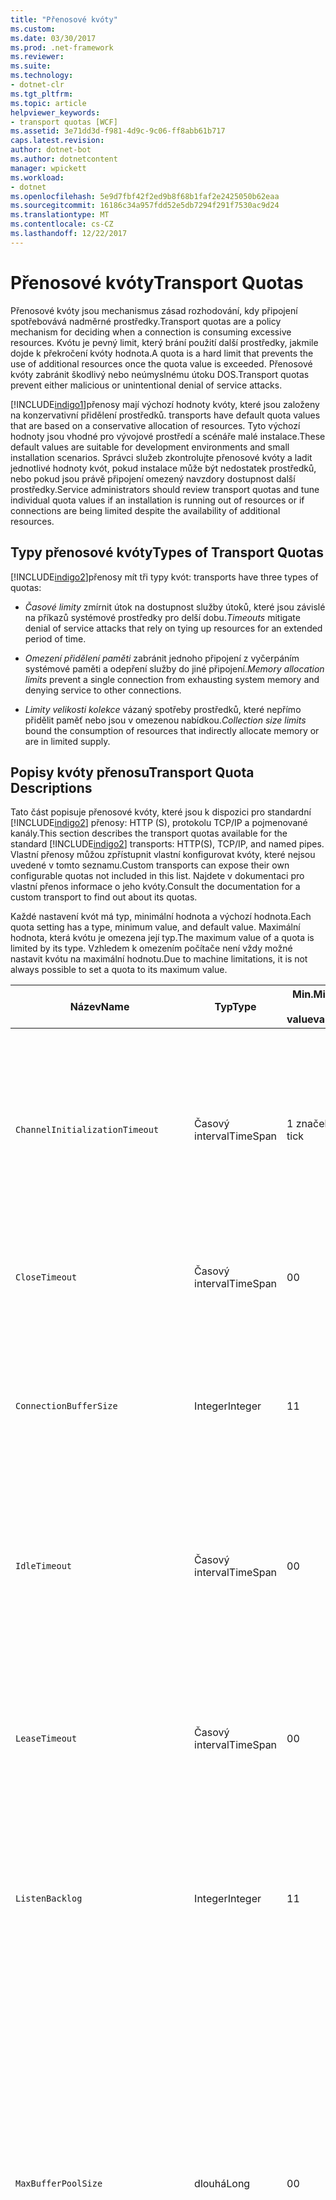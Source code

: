 ```yaml
---
title: "Přenosové kvóty"
ms.custom: 
ms.date: 03/30/2017
ms.prod: .net-framework
ms.reviewer: 
ms.suite: 
ms.technology:
- dotnet-clr
ms.tgt_pltfrm: 
ms.topic: article
helpviewer_keywords:
- transport quotas [WCF]
ms.assetid: 3e71dd3d-f981-4d9c-9c06-ff8abb61b717
caps.latest.revision: 
author: dotnet-bot
ms.author: dotnetcontent
manager: wpickett
ms.workload:
- dotnet
ms.openlocfilehash: 5e9d7fbf42f2ed9b8f68b1faf2e2425050b62eaa
ms.sourcegitcommit: 16186c34a957fdd52e5db7294f291f7530ac9d24
ms.translationtype: MT
ms.contentlocale: cs-CZ
ms.lasthandoff: 12/22/2017
---
```

# <a name="transport-quotas"></a><span data-ttu-id="e7e9e-102">Přenosové kvóty</span><span class="sxs-lookup"><span data-stu-id="e7e9e-102">Transport Quotas</span></span>
<span data-ttu-id="e7e9e-103">Přenosové kvóty jsou mechanismus zásad rozhodování, kdy připojení spotřebovává nadměrné prostředky.</span><span class="sxs-lookup"><span data-stu-id="e7e9e-103">Transport quotas are a policy mechanism for deciding when a connection is consuming excessive resources.</span></span> <span data-ttu-id="e7e9e-104">Kvótu je pevný limit, který brání použití další prostředky, jakmile dojde k překročení kvóty hodnota.</span><span class="sxs-lookup"><span data-stu-id="e7e9e-104">A quota is a hard limit that prevents the use of additional resources once the quota value is exceeded.</span></span> <span data-ttu-id="e7e9e-105">Přenosové kvóty zabránit škodlivý nebo neúmyslnému útoku DOS.</span><span class="sxs-lookup"><span data-stu-id="e7e9e-105">Transport quotas prevent either malicious or unintentional denial of service attacks.</span></span>  
  
 [!INCLUDE[indigo1](../../../../includes/indigo1-md.md)]<span data-ttu-id="e7e9e-106">přenosy mají výchozí hodnoty kvóty, které jsou založeny na konzervativní přidělení prostředků.</span><span class="sxs-lookup"><span data-stu-id="e7e9e-106"> transports have default quota values that are based on a conservative allocation of resources.</span></span> <span data-ttu-id="e7e9e-107">Tyto výchozí hodnoty jsou vhodné pro vývojové prostředí a scénáře malé instalace.</span><span class="sxs-lookup"><span data-stu-id="e7e9e-107">These default values are suitable for development environments and small installation scenarios.</span></span> <span data-ttu-id="e7e9e-108">Správci služeb zkontrolujte přenosové kvóty a ladit jednotlivé hodnoty kvót, pokud instalace může být nedostatek prostředků, nebo pokud jsou právě připojení omezený navzdory dostupnost další prostředky.</span><span class="sxs-lookup"><span data-stu-id="e7e9e-108">Service administrators should review transport quotas and tune individual quota values if an installation is running out of resources or if connections are being limited despite the availability of additional resources.</span></span>  
  
## <a name="types-of-transport-quotas"></a><span data-ttu-id="e7e9e-109">Typy přenosové kvóty</span><span class="sxs-lookup"><span data-stu-id="e7e9e-109">Types of Transport Quotas</span></span>  
 [!INCLUDE[indigo2](../../../../includes/indigo2-md.md)]<span data-ttu-id="e7e9e-110">přenosy mít tři typy kvót:</span><span class="sxs-lookup"><span data-stu-id="e7e9e-110"> transports have three types of quotas:</span></span>  
  
-   <span data-ttu-id="e7e9e-111">*Časové limity* zmírnit útok na dostupnost služby útoků, které jsou závislé na příkazů systémové prostředky pro delší dobu.</span><span class="sxs-lookup"><span data-stu-id="e7e9e-111">*Timeouts* mitigate denial of service attacks that rely on tying up resources for an extended period of time.</span></span>  
  
-   <span data-ttu-id="e7e9e-112">*Omezení přidělení paměti* zabránit jednoho připojení z vyčerpáním systémové paměti a odepření služby do jiné připojení.</span><span class="sxs-lookup"><span data-stu-id="e7e9e-112">*Memory allocation limits* prevent a single connection from exhausting system memory and denying service to other connections.</span></span>  
  
-   <span data-ttu-id="e7e9e-113">*Limity velikosti kolekce* vázaný spotřeby prostředků, které nepřímo přidělit paměť nebo jsou v omezenou nabídkou.</span><span class="sxs-lookup"><span data-stu-id="e7e9e-113">*Collection size limits* bound the consumption of resources that indirectly allocate memory or are in limited supply.</span></span>  
  
## <a name="transport-quota-descriptions"></a><span data-ttu-id="e7e9e-114">Popisy kvóty přenosu</span><span class="sxs-lookup"><span data-stu-id="e7e9e-114">Transport Quota Descriptions</span></span>  
 <span data-ttu-id="e7e9e-115">Tato část popisuje přenosové kvóty, které jsou k dispozici pro standardní [!INCLUDE[indigo2](../../../../includes/indigo2-md.md)] přenosy: HTTP (S), protokolu TCP/IP a pojmenované kanály.</span><span class="sxs-lookup"><span data-stu-id="e7e9e-115">This section describes the transport quotas available for the standard [!INCLUDE[indigo2](../../../../includes/indigo2-md.md)] transports: HTTP(S), TCP/IP, and named pipes.</span></span> <span data-ttu-id="e7e9e-116">Vlastní přenosy můžou zpřístupnit vlastní konfigurovat kvóty, které nejsou uvedené v tomto seznamu.</span><span class="sxs-lookup"><span data-stu-id="e7e9e-116">Custom transports can expose their own configurable quotas not included in this list.</span></span> <span data-ttu-id="e7e9e-117">Najdete v dokumentaci pro vlastní přenos informace o jeho kvóty.</span><span class="sxs-lookup"><span data-stu-id="e7e9e-117">Consult the documentation for a custom transport to find out about its quotas.</span></span>  
  
 <span data-ttu-id="e7e9e-118">Každé nastavení kvót má typ, minimální hodnota a výchozí hodnota.</span><span class="sxs-lookup"><span data-stu-id="e7e9e-118">Each quota setting has a type, minimum value, and default value.</span></span> <span data-ttu-id="e7e9e-119">Maximální hodnota, která kvótu je omezena její typ.</span><span class="sxs-lookup"><span data-stu-id="e7e9e-119">The maximum value of a quota is limited by its type.</span></span> <span data-ttu-id="e7e9e-120">Vzhledem k omezením počítače není vždy možné nastavit kvótu na maximální hodnotu.</span><span class="sxs-lookup"><span data-stu-id="e7e9e-120">Due to machine limitations, it is not always possible to set a quota to its maximum value.</span></span>  
  
|<span data-ttu-id="e7e9e-121">Název</span><span class="sxs-lookup"><span data-stu-id="e7e9e-121">Name</span></span>|<span data-ttu-id="e7e9e-122">Typ</span><span class="sxs-lookup"><span data-stu-id="e7e9e-122">Type</span></span>|<span data-ttu-id="e7e9e-123">Min.</span><span class="sxs-lookup"><span data-stu-id="e7e9e-123">Min.</span></span><br /><br /> <span data-ttu-id="e7e9e-124">value</span><span class="sxs-lookup"><span data-stu-id="e7e9e-124">value</span></span>|<span data-ttu-id="e7e9e-125">Výchozí</span><span class="sxs-lookup"><span data-stu-id="e7e9e-125">Default</span></span><br /><br /> <span data-ttu-id="e7e9e-126">value</span><span class="sxs-lookup"><span data-stu-id="e7e9e-126">value</span></span>|<span data-ttu-id="e7e9e-127">Popis</span><span class="sxs-lookup"><span data-stu-id="e7e9e-127">Description</span></span>|  
|----------|----------|--------------------|-----------------------|-----------------|  
|`ChannelInitializationTimeout`|<span data-ttu-id="e7e9e-128">Časový interval</span><span class="sxs-lookup"><span data-stu-id="e7e9e-128">TimeSpan</span></span>|<span data-ttu-id="e7e9e-129">1 značek</span><span class="sxs-lookup"><span data-stu-id="e7e9e-129">1 tick</span></span>|<span data-ttu-id="e7e9e-130">5 s</span><span class="sxs-lookup"><span data-stu-id="e7e9e-130">5 sec</span></span>|<span data-ttu-id="e7e9e-131">Maximální doba čekání na připojení k odeslání preambule během počáteční čtení.</span><span class="sxs-lookup"><span data-stu-id="e7e9e-131">Maximum time to wait for a connection to send the preamble during the initial read.</span></span> <span data-ttu-id="e7e9e-132">Tato data byl přijat, než dojde k ověřování.</span><span class="sxs-lookup"><span data-stu-id="e7e9e-132">This data is received before authentication occurs.</span></span> <span data-ttu-id="e7e9e-133">Toto nastavení je obvykle mnohem menší, než `ReceiveTimeout` hodnota kvóty.</span><span class="sxs-lookup"><span data-stu-id="e7e9e-133">This setting is generally much smaller than the `ReceiveTimeout` quota value.</span></span>|  
|`CloseTimeout`|<span data-ttu-id="e7e9e-134">Časový interval</span><span class="sxs-lookup"><span data-stu-id="e7e9e-134">TimeSpan</span></span>|<span data-ttu-id="e7e9e-135">0</span><span class="sxs-lookup"><span data-stu-id="e7e9e-135">0</span></span>|<span data-ttu-id="e7e9e-136">1 min</span><span class="sxs-lookup"><span data-stu-id="e7e9e-136">1 min</span></span>|<span data-ttu-id="e7e9e-137">Maximální doba čekání na připojení k zavřete před přenos vyvolá výjimku.</span><span class="sxs-lookup"><span data-stu-id="e7e9e-137">Maximum time to wait for a connection to close before the transport raises an exception.</span></span>|  
|`ConnectionBufferSize`|<span data-ttu-id="e7e9e-138">Integer</span><span class="sxs-lookup"><span data-stu-id="e7e9e-138">Integer</span></span>|<span data-ttu-id="e7e9e-139">1</span><span class="sxs-lookup"><span data-stu-id="e7e9e-139">1</span></span>|<span data-ttu-id="e7e9e-140">8 KB</span><span class="sxs-lookup"><span data-stu-id="e7e9e-140">8 KB</span></span>|<span data-ttu-id="e7e9e-141">Velikost v bajtech odesílání a příjmu vyrovnávací paměti základní přenosu.</span><span class="sxs-lookup"><span data-stu-id="e7e9e-141">Size, in bytes, of the transmit and receive buffers of the underlying transport.</span></span> <span data-ttu-id="e7e9e-142">Zvýšení velikosti vyrovnávací paměti může zvýšit propustnost při odesílání zpráv velké.</span><span class="sxs-lookup"><span data-stu-id="e7e9e-142">Increasing the buffer size can improve throughput when sending large messages.</span></span>|  
|`IdleTimeout`|<span data-ttu-id="e7e9e-143">Časový interval</span><span class="sxs-lookup"><span data-stu-id="e7e9e-143">TimeSpan</span></span>|<span data-ttu-id="e7e9e-144">0</span><span class="sxs-lookup"><span data-stu-id="e7e9e-144">0</span></span>|<span data-ttu-id="e7e9e-145">2 min.</span><span class="sxs-lookup"><span data-stu-id="e7e9e-145">2 min</span></span>|<span data-ttu-id="e7e9e-146">Maximální doba ve fondu připojení zůstat v nečinnosti před dochází k uzavření.</span><span class="sxs-lookup"><span data-stu-id="e7e9e-146">Maximum time a pooled connection can remain idle before being closed.</span></span><br /><br /> <span data-ttu-id="e7e9e-147">Toto nastavení platí pouze pro ve fondu připojení.</span><span class="sxs-lookup"><span data-stu-id="e7e9e-147">This setting only applies to pooled connections.</span></span>|  
|`LeaseTimeout`|<span data-ttu-id="e7e9e-148">Časový interval</span><span class="sxs-lookup"><span data-stu-id="e7e9e-148">TimeSpan</span></span>|<span data-ttu-id="e7e9e-149">0</span><span class="sxs-lookup"><span data-stu-id="e7e9e-149">0</span></span>|<span data-ttu-id="e7e9e-150">5 minut</span><span class="sxs-lookup"><span data-stu-id="e7e9e-150">5 min</span></span>|<span data-ttu-id="e7e9e-151">Maximální doba života aktivního připojení ve fondu.</span><span class="sxs-lookup"><span data-stu-id="e7e9e-151">Maximum lifetime of an active pooled connection.</span></span> <span data-ttu-id="e7e9e-152">Po uplynutí určité doby, připojení zavře, jakmile je servis aktuální požadavek.</span><span class="sxs-lookup"><span data-stu-id="e7e9e-152">After the specified time elapses, the connection closes once the current request is serviced.</span></span><br /><br /> <span data-ttu-id="e7e9e-153">Toto nastavení platí pouze pro ve fondu připojení.</span><span class="sxs-lookup"><span data-stu-id="e7e9e-153">This setting only applies to pooled connections.</span></span>|  
|`ListenBacklog`|<span data-ttu-id="e7e9e-154">Integer</span><span class="sxs-lookup"><span data-stu-id="e7e9e-154">Integer</span></span>|<span data-ttu-id="e7e9e-155">1</span><span class="sxs-lookup"><span data-stu-id="e7e9e-155">1</span></span>|<span data-ttu-id="e7e9e-156">10</span><span class="sxs-lookup"><span data-stu-id="e7e9e-156">10</span></span>|<span data-ttu-id="e7e9e-157">Maximální počet připojení, která může mít unserviced naslouchací proces před další připojení do tohoto koncového bodu je odepřen.</span><span class="sxs-lookup"><span data-stu-id="e7e9e-157">Maximum number of connections that the listener can have unserviced before additional connections to that endpoint are denied.</span></span>|  
|`MaxBufferPoolSize`|<span data-ttu-id="e7e9e-158">dlouhá</span><span class="sxs-lookup"><span data-stu-id="e7e9e-158">Long</span></span>|<span data-ttu-id="e7e9e-159">0</span><span class="sxs-lookup"><span data-stu-id="e7e9e-159">0</span></span>|<span data-ttu-id="e7e9e-160">512 KB</span><span class="sxs-lookup"><span data-stu-id="e7e9e-160">512 KB</span></span>|<span data-ttu-id="e7e9e-161">Maximální velikost paměti v bajtech, které přenos věnoval sdružování opakovaně použitelné zpráva vyrovnávací paměti.</span><span class="sxs-lookup"><span data-stu-id="e7e9e-161">Maximum memory, in bytes, that the transport devotes to pooling reusable message buffers.</span></span> <span data-ttu-id="e7e9e-162">Když fondu nelze zadat zprávu vyrovnávací paměť, vyrovnávací paměť nového je přidělen pro dočasné použití.</span><span class="sxs-lookup"><span data-stu-id="e7e9e-162">When the pool cannot supply a message buffer, a new buffer is allocated for temporary use.</span></span><br /><br /> <span data-ttu-id="e7e9e-163">Instalace vytvořit mnoho objektů factory kanálu nebo naslouchací procesy, které můžete přidělit velké množství paměti pro fondy vyrovnávací paměti.</span><span class="sxs-lookup"><span data-stu-id="e7e9e-163">Installations that create many channel factories or listeners can allocate large amounts of memory for buffer pools.</span></span> <span data-ttu-id="e7e9e-164">Zmenšení velikosti této vyrovnávací paměti může výrazně snížit využití paměti v tomto scénáři.</span><span class="sxs-lookup"><span data-stu-id="e7e9e-164">Reducing this buffer size can greatly reduce memory usage in this scenario.</span></span>|  
|`MaxBufferSize`|<span data-ttu-id="e7e9e-165">Integer</span><span class="sxs-lookup"><span data-stu-id="e7e9e-165">Integer</span></span>|<span data-ttu-id="e7e9e-166">1</span><span class="sxs-lookup"><span data-stu-id="e7e9e-166">1</span></span>|<span data-ttu-id="e7e9e-167">64 KB</span><span class="sxs-lookup"><span data-stu-id="e7e9e-167">64 KB</span></span>|<span data-ttu-id="e7e9e-168">Maximální velikost v bajtech vyrovnávací paměť pro datový proud.</span><span class="sxs-lookup"><span data-stu-id="e7e9e-168">Maximum size, in bytes, of a buffer used for streaming data.</span></span> <span data-ttu-id="e7e9e-169">Pokud není nastavena tato kvóta přenosu, nebo není přenosu pomocí vysílání datového proudu, pak hodnota kvóty je stejný jako menší z `MaxReceivedMessageSize` hodnota kvóty a <xref:System.Int32.MaxValue>.</span><span class="sxs-lookup"><span data-stu-id="e7e9e-169">If this transport quota is not set, or the transport is not using streaming, then the quota value is the same as the smaller of the `MaxReceivedMessageSize` quota value and <xref:System.Int32.MaxValue>.</span></span>|  
|`MaxOutboundConnectionsPerEndpoint`|<span data-ttu-id="e7e9e-170">Integer</span><span class="sxs-lookup"><span data-stu-id="e7e9e-170">Integer</span></span>|<span data-ttu-id="e7e9e-171">1</span><span class="sxs-lookup"><span data-stu-id="e7e9e-171">1</span></span>|<span data-ttu-id="e7e9e-172">10</span><span class="sxs-lookup"><span data-stu-id="e7e9e-172">10</span></span>|<span data-ttu-id="e7e9e-173">Maximální počet odchozí připojení, které může být spojeno s konkrétní koncový bod.</span><span class="sxs-lookup"><span data-stu-id="e7e9e-173">Maximum number of outgoing connections that can be associated with a particular endpoint.</span></span><br /><br /> <span data-ttu-id="e7e9e-174">Toto nastavení platí pouze pro ve fondu připojení.</span><span class="sxs-lookup"><span data-stu-id="e7e9e-174">This setting only applies to pooled connections.</span></span>|  
|`MaxOutputDelay`|<span data-ttu-id="e7e9e-175">Časový interval</span><span class="sxs-lookup"><span data-stu-id="e7e9e-175">TimeSpan</span></span>|<span data-ttu-id="e7e9e-176">0</span><span class="sxs-lookup"><span data-stu-id="e7e9e-176">0</span></span>|<span data-ttu-id="e7e9e-177">200 ms</span><span class="sxs-lookup"><span data-stu-id="e7e9e-177">200 ms</span></span>|<span data-ttu-id="e7e9e-178">Maximální doba čekání po operaci odeslání pro dávkování další zprávy v rámci jedné operace.</span><span class="sxs-lookup"><span data-stu-id="e7e9e-178">Maximum time to wait after a send operation for batching additional messages in a single operation.</span></span> <span data-ttu-id="e7e9e-179">Zprávy jsou odesílány dříve, pokud vyrovnávací paměť základní přenos plný.</span><span class="sxs-lookup"><span data-stu-id="e7e9e-179">Messages are sent earlier if the buffer of the underlying transport becomes full.</span></span> <span data-ttu-id="e7e9e-180">Doba zpoždění neprovádí vynulování odesláním další zprávy.</span><span class="sxs-lookup"><span data-stu-id="e7e9e-180">Sending additional messages does not reset the delay period.</span></span>|  
|`MaxPendingAccepts`|<span data-ttu-id="e7e9e-181">Integer</span><span class="sxs-lookup"><span data-stu-id="e7e9e-181">Integer</span></span>|<span data-ttu-id="e7e9e-182">1</span><span class="sxs-lookup"><span data-stu-id="e7e9e-182">1</span></span>|<span data-ttu-id="e7e9e-183">1</span><span class="sxs-lookup"><span data-stu-id="e7e9e-183">1</span></span>|<span data-ttu-id="e7e9e-184">Maximální počet přijme pro kanály, naslouchací proces můžou mít čekání.</span><span class="sxs-lookup"><span data-stu-id="e7e9e-184">Maximum number of accepts for channels that the listener can have waiting.</span></span><br /><br /> <span data-ttu-id="e7e9e-185">Je interval mezi dokončení přijmout a nové spuštění přijmout.</span><span class="sxs-lookup"><span data-stu-id="e7e9e-185">There is an interval of time between the accept completing and a new accept starting.</span></span> <span data-ttu-id="e7e9e-186">Zvýšit velikost této kolekce můžete zabránit klienti, kteří připojují během tohoto intervalu z probíhá vyřazování.</span><span class="sxs-lookup"><span data-stu-id="e7e9e-186">Increasing this collection size can prevent clients that connect during this interval from being dropped.</span></span>|  
|`MaxPendingConnections`|<span data-ttu-id="e7e9e-187">Integer</span><span class="sxs-lookup"><span data-stu-id="e7e9e-187">Integer</span></span>|<span data-ttu-id="e7e9e-188">1</span><span class="sxs-lookup"><span data-stu-id="e7e9e-188">1</span></span>|<span data-ttu-id="e7e9e-189">10</span><span class="sxs-lookup"><span data-stu-id="e7e9e-189">10</span></span>|<span data-ttu-id="e7e9e-190">Maximální počet připojení, která naslouchací proces může mít čeká se na aplikace akceptovat.</span><span class="sxs-lookup"><span data-stu-id="e7e9e-190">Maximum number of connections that the listener can have waiting to be accepted by the application.</span></span> <span data-ttu-id="e7e9e-191">Při překročení této hodnoty kvóty na nový příchozí připojení zahozených místo čekání na přijmout.</span><span class="sxs-lookup"><span data-stu-id="e7e9e-191">When this quota value is exceeded, new incoming connections are dropped rather than waiting to be accepted.</span></span><br /><br /> <span data-ttu-id="e7e9e-192">Funkce připojení jako zabezpečení zpráv může způsobit klienta otevřít víc než jedno připojení.</span><span class="sxs-lookup"><span data-stu-id="e7e9e-192">Connection features such as message security can cause a client to open more than one connection.</span></span> <span data-ttu-id="e7e9e-193">Správci služeb by měl účet pro tyto další připojení při nastavování této hodnoty kvóty.</span><span class="sxs-lookup"><span data-stu-id="e7e9e-193">Service administrators should account for these additional connections when setting this quota value.</span></span>|  
|`MaxReceivedMessageSize`|<span data-ttu-id="e7e9e-194">dlouhá</span><span class="sxs-lookup"><span data-stu-id="e7e9e-194">Long</span></span>|<span data-ttu-id="e7e9e-195">1</span><span class="sxs-lookup"><span data-stu-id="e7e9e-195">1</span></span>|<span data-ttu-id="e7e9e-196">64 KB</span><span class="sxs-lookup"><span data-stu-id="e7e9e-196">64 KB</span></span>|<span data-ttu-id="e7e9e-197">Maximální velikost v bajtech přijaté zprávy, včetně hlavičky, než se přenos vyvolá výjimku.</span><span class="sxs-lookup"><span data-stu-id="e7e9e-197">Maximum size, in bytes, of a received message, including headers, before the transport raises an exception.</span></span>|  
|`OpenTimeout`|<span data-ttu-id="e7e9e-198">Časový interval</span><span class="sxs-lookup"><span data-stu-id="e7e9e-198">TimeSpan</span></span>|<span data-ttu-id="e7e9e-199">0</span><span class="sxs-lookup"><span data-stu-id="e7e9e-199">0</span></span>|<span data-ttu-id="e7e9e-200">1 min</span><span class="sxs-lookup"><span data-stu-id="e7e9e-200">1 min</span></span>|<span data-ttu-id="e7e9e-201">Maximální doba čekání připojení lze navázat před přenos vyvolá výjimku.</span><span class="sxs-lookup"><span data-stu-id="e7e9e-201">Maximum time to wait for a connection to be established before the transport raises an exception.</span></span>|  
|`ReceiveTimeout`|<span data-ttu-id="e7e9e-202">Časový interval</span><span class="sxs-lookup"><span data-stu-id="e7e9e-202">TimeSpan</span></span>|<span data-ttu-id="e7e9e-203">0</span><span class="sxs-lookup"><span data-stu-id="e7e9e-203">0</span></span>|<span data-ttu-id="e7e9e-204">10 min.</span><span class="sxs-lookup"><span data-stu-id="e7e9e-204">10 min</span></span>|<span data-ttu-id="e7e9e-205">Maximální doba čekání na dokončení před přenos čtení operace vyvolá výjimku.</span><span class="sxs-lookup"><span data-stu-id="e7e9e-205">Maximum time to wait for a read operation to complete before the transport raises an exception.</span></span>|  
|`SendTimeout`|<span data-ttu-id="e7e9e-206">Časový interval</span><span class="sxs-lookup"><span data-stu-id="e7e9e-206">Timespan</span></span>|<span data-ttu-id="e7e9e-207">0</span><span class="sxs-lookup"><span data-stu-id="e7e9e-207">0</span></span>|<span data-ttu-id="e7e9e-208">1 min</span><span class="sxs-lookup"><span data-stu-id="e7e9e-208">1 min</span></span>|<span data-ttu-id="e7e9e-209">Maximální doba čekání na dokončení před přenos operace zápisu vyvolá výjimku.</span><span class="sxs-lookup"><span data-stu-id="e7e9e-209">Maximum time to wait for a write operation to complete before the transport raises an exception.</span></span>|  
  
 <span data-ttu-id="e7e9e-210">Přenosové kvóty `MaxPendingConnections` a `MaxOutboundConnectionsPerEndpoint` jsou sloučeny do jednoho přenosu kvóty s názvem `MaxConnections` Pokud nastavíte prostřednictvím vazby nebo konfigurace.</span><span class="sxs-lookup"><span data-stu-id="e7e9e-210">The transport quotas `MaxPendingConnections` and `MaxOutboundConnectionsPerEndpoint` are combined into a single transport quota called `MaxConnections` when set through the binding or configuration.</span></span> <span data-ttu-id="e7e9e-211">Pouze prvku vazby umožňuje nastavení tyto hodnoty kvóty jednotlivě.</span><span class="sxs-lookup"><span data-stu-id="e7e9e-211">Only the binding element allows setting these quota values individually.</span></span> <span data-ttu-id="e7e9e-212">`MaxConnections` Kvóty přenosu má stejné minimální a výchozí hodnoty.</span><span class="sxs-lookup"><span data-stu-id="e7e9e-212">The `MaxConnections` transport quota has the same minimum and default values.</span></span>  
  
## <a name="setting-transport-quotas"></a><span data-ttu-id="e7e9e-213">Nastavení přenosové kvóty</span><span class="sxs-lookup"><span data-stu-id="e7e9e-213">Setting Transport Quotas</span></span>  
 <span data-ttu-id="e7e9e-214">Přenosové kvóty se konfigurují pomocí prvku vazby přenosu, přenos vazby, konfigurace aplikace nebo zásad.</span><span class="sxs-lookup"><span data-stu-id="e7e9e-214">Transport quotas are set through the transport binding element, the transport binding, application configuration, or host policy.</span></span> <span data-ttu-id="e7e9e-215">Tento dokument nepopisuje nastavení přenosy prostřednictvím zásad.</span><span class="sxs-lookup"><span data-stu-id="e7e9e-215">This document does not cover setting transports through host policy.</span></span> <span data-ttu-id="e7e9e-216">Naleznete v dokumentaci k základní přenos ke zjištění nastavení zásad kvót hostitele.</span><span class="sxs-lookup"><span data-stu-id="e7e9e-216">Consult the documentation for the underlying transport to discover the settings for host policy quotas.</span></span> <span data-ttu-id="e7e9e-217">[Konfigurace HTTP a HTTPS](../../../../docs/framework/wcf/feature-details/configuring-http-and-https.md) téma popisuje nastavení kvót pro ovladač Http.sys.</span><span class="sxs-lookup"><span data-stu-id="e7e9e-217">The [Configuring HTTP and HTTPS](../../../../docs/framework/wcf/feature-details/configuring-http-and-https.md) topic describes quota settings for the Http.sys driver.</span></span> <span data-ttu-id="e7e9e-218">Vyhledejte další informace o konfiguraci omezení systému Windows na protokolu HTTP, protokolu TCP/IP a pojmenovaný kanál připojení ve znalostní bázi Microsoft Knowledge Base.</span><span class="sxs-lookup"><span data-stu-id="e7e9e-218">Search the Microsoft Knowledge Base for more information about configuring Windows limits on HTTP, TCP/IP, and named pipe connections.</span></span>  
  
 <span data-ttu-id="e7e9e-219">Jiné typy kvót nepřímo týkají přenosy.</span><span class="sxs-lookup"><span data-stu-id="e7e9e-219">Other types of quotas apply indirectly to transports.</span></span> <span data-ttu-id="e7e9e-220">Kodér zpráv, který přenos používá k transformaci zprávu do bajtů může mít svůj vlastní nastavení kvót.</span><span class="sxs-lookup"><span data-stu-id="e7e9e-220">The message encoder that the transport uses to transform a message into bytes can have its own quota settings.</span></span> <span data-ttu-id="e7e9e-221">Ale tyto kvóty jsou nezávislé na typ přenosu, které používá.</span><span class="sxs-lookup"><span data-stu-id="e7e9e-221">However, these quotas are independent of the type of transport being used.</span></span>  
  
### <a name="controlling-transport-quotas-from-the-binding-element"></a><span data-ttu-id="e7e9e-222">Řízení přenosové kvóty z prvku vazby</span><span class="sxs-lookup"><span data-stu-id="e7e9e-222">Controlling Transport Quotas from the Binding Element</span></span>  
 <span data-ttu-id="e7e9e-223">Nastavení přenosové kvóty prostřednictvím prvku vazby nabízí nejvyšší flexibilitu při řízení chování je přenos.</span><span class="sxs-lookup"><span data-stu-id="e7e9e-223">Setting transport quotas through the binding element offers the greatest flexibility in controlling the transport's behavior.</span></span> <span data-ttu-id="e7e9e-224">Výchozí vypršení časových limitů pro zavřít, otevřete, Receive a odešlete operations jsou převzaty z vazby, když je sestavena kanál.</span><span class="sxs-lookup"><span data-stu-id="e7e9e-224">The default timeouts for Close, Open, Receive, and Send operations are taken from the binding when a channel is built.</span></span>  
  
|<span data-ttu-id="e7e9e-225">Název</span><span class="sxs-lookup"><span data-stu-id="e7e9e-225">Name</span></span>|<span data-ttu-id="e7e9e-226">HTTP</span><span class="sxs-lookup"><span data-stu-id="e7e9e-226">HTTP</span></span>|<span data-ttu-id="e7e9e-227">TCP/IP</span><span class="sxs-lookup"><span data-stu-id="e7e9e-227">TCP/IP</span></span>|<span data-ttu-id="e7e9e-228">Pojmenovaný kanál</span><span class="sxs-lookup"><span data-stu-id="e7e9e-228">Named pipe</span></span>|  
|----------|----------|-------------|----------------|  
|`ChannelInitializationTimeout`||<span data-ttu-id="e7e9e-229">X</span><span class="sxs-lookup"><span data-stu-id="e7e9e-229">X</span></span>|<span data-ttu-id="e7e9e-230">X</span><span class="sxs-lookup"><span data-stu-id="e7e9e-230">X</span></span>|  
|`CloseTimeout`||||  
|`ConnectionBufferSize`||<span data-ttu-id="e7e9e-231">X</span><span class="sxs-lookup"><span data-stu-id="e7e9e-231">X</span></span>|<span data-ttu-id="e7e9e-232">X</span><span class="sxs-lookup"><span data-stu-id="e7e9e-232">X</span></span>|  
|`IdleTimeout`||<span data-ttu-id="e7e9e-233">X</span><span class="sxs-lookup"><span data-stu-id="e7e9e-233">X</span></span>|<span data-ttu-id="e7e9e-234">X</span><span class="sxs-lookup"><span data-stu-id="e7e9e-234">X</span></span>|  
|`LeaseTimeout`||<span data-ttu-id="e7e9e-235">X</span><span class="sxs-lookup"><span data-stu-id="e7e9e-235">X</span></span>||  
|`ListenBacklog`||<span data-ttu-id="e7e9e-236">X</span><span class="sxs-lookup"><span data-stu-id="e7e9e-236">X</span></span>||  
|`MaxBufferPoolSize`|<span data-ttu-id="e7e9e-237">X</span><span class="sxs-lookup"><span data-stu-id="e7e9e-237">X</span></span>|<span data-ttu-id="e7e9e-238">X</span><span class="sxs-lookup"><span data-stu-id="e7e9e-238">X</span></span>|<span data-ttu-id="e7e9e-239">X</span><span class="sxs-lookup"><span data-stu-id="e7e9e-239">X</span></span>|  
|`MaxBufferSize`|<span data-ttu-id="e7e9e-240">X</span><span class="sxs-lookup"><span data-stu-id="e7e9e-240">X</span></span>|<span data-ttu-id="e7e9e-241">X</span><span class="sxs-lookup"><span data-stu-id="e7e9e-241">X</span></span>|<span data-ttu-id="e7e9e-242">X</span><span class="sxs-lookup"><span data-stu-id="e7e9e-242">X</span></span>|  
|`MaxOutboundConnectionsPerEndpoint`||<span data-ttu-id="e7e9e-243">X</span><span class="sxs-lookup"><span data-stu-id="e7e9e-243">X</span></span>|<span data-ttu-id="e7e9e-244">X</span><span class="sxs-lookup"><span data-stu-id="e7e9e-244">X</span></span>|  
|`MaxOutputDelay`||<span data-ttu-id="e7e9e-245">X</span><span class="sxs-lookup"><span data-stu-id="e7e9e-245">X</span></span>|<span data-ttu-id="e7e9e-246">X</span><span class="sxs-lookup"><span data-stu-id="e7e9e-246">X</span></span>|  
|`MaxPendingAccepts`||<span data-ttu-id="e7e9e-247">X</span><span class="sxs-lookup"><span data-stu-id="e7e9e-247">X</span></span>|<span data-ttu-id="e7e9e-248">X</span><span class="sxs-lookup"><span data-stu-id="e7e9e-248">X</span></span>|  
|`MaxPendingConnections`||<span data-ttu-id="e7e9e-249">X</span><span class="sxs-lookup"><span data-stu-id="e7e9e-249">X</span></span>|<span data-ttu-id="e7e9e-250">X</span><span class="sxs-lookup"><span data-stu-id="e7e9e-250">X</span></span>|  
|`MaxReceivedMessageSize`|<span data-ttu-id="e7e9e-251">X</span><span class="sxs-lookup"><span data-stu-id="e7e9e-251">X</span></span>|<span data-ttu-id="e7e9e-252">X</span><span class="sxs-lookup"><span data-stu-id="e7e9e-252">X</span></span>|<span data-ttu-id="e7e9e-253">X</span><span class="sxs-lookup"><span data-stu-id="e7e9e-253">X</span></span>|  
|`OpenTimeout`||||  
|`ReceiveTimeout`||||  
|`SendTimeout`||||  
  
### <a name="controlling-transport-quotas-from-the-binding"></a><span data-ttu-id="e7e9e-254">Řízení přenosové kvóty z vazby</span><span class="sxs-lookup"><span data-stu-id="e7e9e-254">Controlling Transport Quotas from the Binding</span></span>  
 <span data-ttu-id="e7e9e-255">Nastavení přenosové kvóty prostřednictvím vazby nabízí zjednodušené sadu kvóty, které se vybírat a přitom dál udělíte přístup k nejběžnější hodnoty kvóty.</span><span class="sxs-lookup"><span data-stu-id="e7e9e-255">Setting transport quotas through the binding offers a simplified set of quotas to choose from while still giving access to the most common quota values.</span></span>  
  
|<span data-ttu-id="e7e9e-256">Název</span><span class="sxs-lookup"><span data-stu-id="e7e9e-256">Name</span></span>|<span data-ttu-id="e7e9e-257">HTTP</span><span class="sxs-lookup"><span data-stu-id="e7e9e-257">HTTP</span></span>|<span data-ttu-id="e7e9e-258">TCP/IP</span><span class="sxs-lookup"><span data-stu-id="e7e9e-258">TCP/IP</span></span>|<span data-ttu-id="e7e9e-259">Pojmenovaný kanál</span><span class="sxs-lookup"><span data-stu-id="e7e9e-259">Named pipe</span></span>|  
|----------|----------|-------------|----------------|  
|`ChannelInitializationTimeout`||||  
|`CloseTimeout`|<span data-ttu-id="e7e9e-260">X</span><span class="sxs-lookup"><span data-stu-id="e7e9e-260">X</span></span>|<span data-ttu-id="e7e9e-261">X</span><span class="sxs-lookup"><span data-stu-id="e7e9e-261">X</span></span>|<span data-ttu-id="e7e9e-262">X</span><span class="sxs-lookup"><span data-stu-id="e7e9e-262">X</span></span>|  
|`ConnectionBufferSize`||||  
|`IdleTimeout`||||  
|`LeaseTimeout`||||  
|`ListenBacklog`||<span data-ttu-id="e7e9e-263">X</span><span class="sxs-lookup"><span data-stu-id="e7e9e-263">X</span></span>||  
|`MaxBufferPoolSize`|<span data-ttu-id="e7e9e-264">X</span><span class="sxs-lookup"><span data-stu-id="e7e9e-264">X</span></span>|<span data-ttu-id="e7e9e-265">X</span><span class="sxs-lookup"><span data-stu-id="e7e9e-265">X</span></span>|<span data-ttu-id="e7e9e-266">X</span><span class="sxs-lookup"><span data-stu-id="e7e9e-266">X</span></span>|  
|`MaxBufferSize`|<span data-ttu-id="e7e9e-267">1</span><span class="sxs-lookup"><span data-stu-id="e7e9e-267">1</span></span>|<span data-ttu-id="e7e9e-268">X</span><span class="sxs-lookup"><span data-stu-id="e7e9e-268">X</span></span>|<span data-ttu-id="e7e9e-269">X</span><span class="sxs-lookup"><span data-stu-id="e7e9e-269">X</span></span>|  
|`MaxOutboundConnectionsPerEndpoint`||<span data-ttu-id="e7e9e-270">2</span><span class="sxs-lookup"><span data-stu-id="e7e9e-270">2</span></span>|<span data-ttu-id="e7e9e-271">2</span><span class="sxs-lookup"><span data-stu-id="e7e9e-271">2</span></span>|  
|`MaxOutputDelay`||||  
|`MaxPendingAccepts`||||  
|`MaxPendingConnections`||<span data-ttu-id="e7e9e-272">2</span><span class="sxs-lookup"><span data-stu-id="e7e9e-272">2</span></span>|<span data-ttu-id="e7e9e-273">2</span><span class="sxs-lookup"><span data-stu-id="e7e9e-273">2</span></span>|  
|`MaxReceivedMessageSize`|<span data-ttu-id="e7e9e-274">X</span><span class="sxs-lookup"><span data-stu-id="e7e9e-274">X</span></span>|<span data-ttu-id="e7e9e-275">X</span><span class="sxs-lookup"><span data-stu-id="e7e9e-275">X</span></span>|<span data-ttu-id="e7e9e-276">X</span><span class="sxs-lookup"><span data-stu-id="e7e9e-276">X</span></span>|  
|`OpenTimeout`|<span data-ttu-id="e7e9e-277">X</span><span class="sxs-lookup"><span data-stu-id="e7e9e-277">X</span></span>|<span data-ttu-id="e7e9e-278">X</span><span class="sxs-lookup"><span data-stu-id="e7e9e-278">X</span></span>|<span data-ttu-id="e7e9e-279">X</span><span class="sxs-lookup"><span data-stu-id="e7e9e-279">X</span></span>|  
|`ReceiveTimeout`|<span data-ttu-id="e7e9e-280">X</span><span class="sxs-lookup"><span data-stu-id="e7e9e-280">X</span></span>|<span data-ttu-id="e7e9e-281">X</span><span class="sxs-lookup"><span data-stu-id="e7e9e-281">X</span></span>|<span data-ttu-id="e7e9e-282">X</span><span class="sxs-lookup"><span data-stu-id="e7e9e-282">X</span></span>|  
|`SendTimeout`|<span data-ttu-id="e7e9e-283">X</span><span class="sxs-lookup"><span data-stu-id="e7e9e-283">X</span></span>|<span data-ttu-id="e7e9e-284">X</span><span class="sxs-lookup"><span data-stu-id="e7e9e-284">X</span></span>|<span data-ttu-id="e7e9e-285">X</span><span class="sxs-lookup"><span data-stu-id="e7e9e-285">X</span></span>|  
  
1.  <span data-ttu-id="e7e9e-286">`MaxBufferSize` Kvóty přenosu je dostupná pouze na `BasicHttp` vazby.</span><span class="sxs-lookup"><span data-stu-id="e7e9e-286">The `MaxBufferSize` transport quota is only available on the `BasicHttp` binding.</span></span> <span data-ttu-id="e7e9e-287">`WSHttp` Vazby jsou pro scénáře, které nepodporují režimy přenášené datovými proudy přenosu.</span><span class="sxs-lookup"><span data-stu-id="e7e9e-287">The `WSHttp` bindings are for scenarios that do not support streamed transport modes.</span></span>  
  
2.  <span data-ttu-id="e7e9e-288">Přenosové kvóty `MaxPendingConnections` a `MaxOutboundConnectionsPerEndpoint` jsou sloučeny do jednoho přenosu kvóty s názvem `MaxConnections`.</span><span class="sxs-lookup"><span data-stu-id="e7e9e-288">The transport quotas `MaxPendingConnections` and `MaxOutboundConnectionsPerEndpoint` are combined into a single transport quota called `MaxConnections`.</span></span>  
  
### <a name="controlling-transport-quotas-from-configuration"></a><span data-ttu-id="e7e9e-289">Řízení přenosové kvóty z konfigurace</span><span class="sxs-lookup"><span data-stu-id="e7e9e-289">Controlling Transport Quotas from Configuration</span></span>  
 <span data-ttu-id="e7e9e-290">Konfigurace aplikace můžete nastavit stejné přenosové kvóty jako přímý přístup k vlastnosti u vazby.</span><span class="sxs-lookup"><span data-stu-id="e7e9e-290">Application configuration can set the same transport quotas as directly accessing properties on a binding.</span></span> <span data-ttu-id="e7e9e-291">V konfiguračních souborech název kvóty přenosu vždy začíná malým písmenem.</span><span class="sxs-lookup"><span data-stu-id="e7e9e-291">In configuration files, the name of a transport quota always starts with a lowercase letter.</span></span> <span data-ttu-id="e7e9e-292">Například `CloseTimeout` vlastnost u vazby odpovídá `closeTimeout` nastavení v konfiguraci a `MaxConnections` vlastnost u vazby odpovídá `maxConnections` nastavení v konfiguraci.</span><span class="sxs-lookup"><span data-stu-id="e7e9e-292">For example, the `CloseTimeout` property on a binding corresponds to the `closeTimeout` setting in configuration and the `MaxConnections` property on a binding corresponds to the `maxConnections` setting in configuration.</span></span>  
  
## <a name="see-also"></a><span data-ttu-id="e7e9e-293">Viz také</span><span class="sxs-lookup"><span data-stu-id="e7e9e-293">See Also</span></span>  
 <xref:System.ServiceModel.Channels.HttpsTransportBindingElement>  
 <xref:System.ServiceModel.Channels.HttpTransportBindingElement>  
 <xref:System.ServiceModel.Channels.TcpTransportBindingElement>  
 <xref:System.ServiceModel.Channels.NamedPipeTransportBindingElement>  
 <xref:System.ServiceModel.Channels.ConnectionOrientedTransportBindingElement>  
 <xref:System.ServiceModel.Channels.TransportBindingElement>
